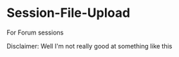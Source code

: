# Session-File-Upload
For Forum sessions

Disclaimer: Well I'm not really good at something like this
